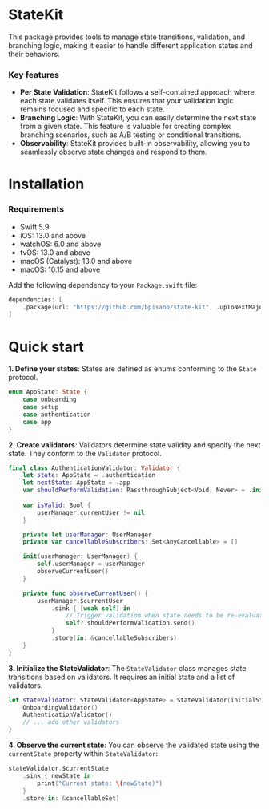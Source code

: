 # StateKit

This package provides tools to manage state transitions, validation, and branching logic, making it easier to handle different application states and their behaviors.

### Key features

- **Per State Validation**: StateKit follows a self-contained approach where each state validates itself. This ensures that your validation logic remains focused and specific to each state.
- **Branching Logic**: With StateKit, you can easily determine the next state from a given state. This feature is valuable for creating complex branching scenarios, such as A/B testing or conditional transitions.
- **Observability**: StateKit provides built-in observability, allowing you to seamlessly observe state changes and respond to them.


# Installation

### Requirements

- Swift 5.9
- iOS: 13.0 and above
- watchOS: 6.0 and above
- tvOS: 13.0 and above
- macOS (Catalyst): 13.0 and above
- macOS: 10.15 and above

Add the following dependency to your `Package.swift` file:

```swift
dependencies: [
    .package(url: "https://github.com/bpisano/state-kit", .upToNextMajor(from: "1.0.0"))
]
```

# Quick start

**1. Define your states**: States are defined as enums conforming to the `State` protocol.

```swift
enum AppState: State {
    case onboarding
    case setup
    case authentication
    case app
}
```

**2. Create validators**: Validators determine state validity and specify the next state. They conform to the `Validator` protocol.

```swift
final class AuthenticationValidator: Validator {
    let state: AppState = .authentication
    let nextState: AppState = .app
    var shouldPerformValidation: PassthroughSubject<Void, Never> = .init()
    
    var isValid: Bool {
        userManager.currentUser != nil
    }

    private let userManager: UserManager
    private var cancellableSubscribers: Set<AnyCancellable> = []

    init(userManager: UserManager) {
        self.userManager = userManager
        observeCurrentUser()
    }

    private func observeCurrentUser() {
        userManager.$currentUser
            .sink { [weak self] in
                // Trigger validation when state needs to be re-evaluated
                self?.shouldPerformValidation.send()
            }
            .store(in: &cancellableSubscribers)
    }
}
```

**3. Initialize the StateValidator**: The `StateValidator` class manages state transitions based on validators. It requires an initial state and a list of validators.

```swift
let stateValidator: StateValidator<AppState> = StateValidator(initialState: .onboarding) {
    OnboardingValidator()
    AuthenticationValidator()
    // ... add other validators
}
```

**4. Observe the current state**: You can observe the validated state using the `currentState` property within `StateValidator`:

```swift
stateValidator.$currentState
    .sink { newState in
        print("Current state: \(newState)")
    }
    .store(in: &cancellableSet)
```
